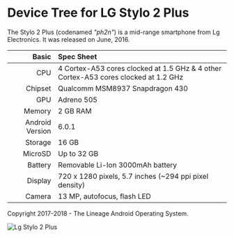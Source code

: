 Device Tree for LG Stylo 2 Plus
==============================================

The Stylo 2 Plus (codenamed _"ph2n"_) is a mid-range smartphone from Lg Electronics.
It was released on June, 2016.

Basic   | Spec Sheet
-------:|:-------------------------
CPU     | 4 Cortex-A53 cores clocked at 1.5 GHz & 4 other Cortex-A53 cores clocked at 1.2 GHz
Chipset | Qualcomm MSM8937 Snapdragon 430
GPU     | Adreno 505
Memory  | 2 GB RAM
Android Version | 6.0.1
Storage | 16 GB
MicroSD | Up to 32 GB
Battery | Removable Li-Ion 3000mAh battery
Display | 720 x 1280 pixels, 5.7 inches (~294 ppi pixel density)
Camera  | 13 MP, autofocus, flash LED

Copyright 2017-2018 - The Lineage Android Operating System.

![Lg Stylo 2 Plus](http://4.bp.blogspot.com/-vTnhNAPuHSg/WFK4lnP9SlI/AAAAAAAAC00/RCnW-47sbngSB-nJdNEtU187rsuDMlDdQCK4B/s1600/1.jpg "Lg Stylo 2 Plus")
